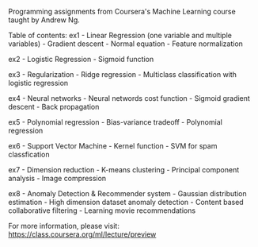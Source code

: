 Programming assignments from Coursera's Machine Learning course taught by Andrew Ng.

Table of contents:
ex1 - Linear Regression (one variable and multiple variables)
    - Gradient descent
    - Normal equation
    - Feature normalization
    
ex2 - Logistic Regression
    - Sigmoid function

ex3 - Regularization
    - Ridge regression
    - Multiclass classification with logistic regression
    
ex4 - Neural networks
    - Neural networds cost function
    - Sigmoid gradient descent
    - Back propagation

ex5 - Polynomial regression
    - Bias-variance tradeoff
    - Polynomial regression
    
ex6 - Support Vector Machine
    - Kernel function
    - SVM for spam classfication

ex7 - Dimension reduction
    - K-means clustering
    - Principal component analysis
    - Image compression
    
ex8 - Anomaly Detection & Recommender system
    - Gaussian distribution estimation
    - High dimension dataset anomaly detection
    - Content based collaborative filtering
    - Learning movie recommendations

For more information, please visit: https://class.coursera.org/ml/lecture/preview
